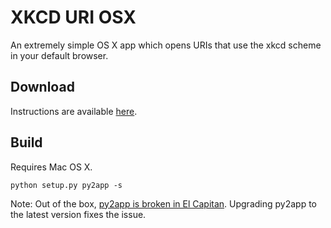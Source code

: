 # XKCD URI OSX

An extremely simple OS X app which opens URIs that use the xkcd scheme in your default browser.

## Download

Instructions are available [here](//rspeed.github.io/XKCD-URI-OSX/).


## Build

Requires Mac OS X.

`python setup.py py2app -s`

Note: Out of the box, [py2app is broken in El Capitan](https://forums.developer.apple.com/thread/6987). Upgrading py2app to the latest version fixes the issue.
